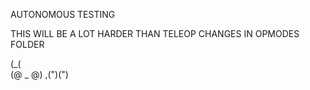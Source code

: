 AUTONOMOUS TESTING


THIS WILL BE A LOT HARDER THAN TELEOP
CHANGES IN OPMODES FOLDER



(\_(\
(@ _ @)
,(")(")
